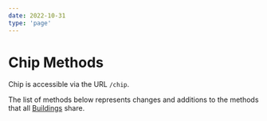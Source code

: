```yaml
---
date: 2022-10-31
type: 'page'
---
```


# Chip Methods

Chip is accessible via the URL `/chip`.

The list of methods below represents changes and additions to the methods that all [Buildings](/api/Buildings) share.
